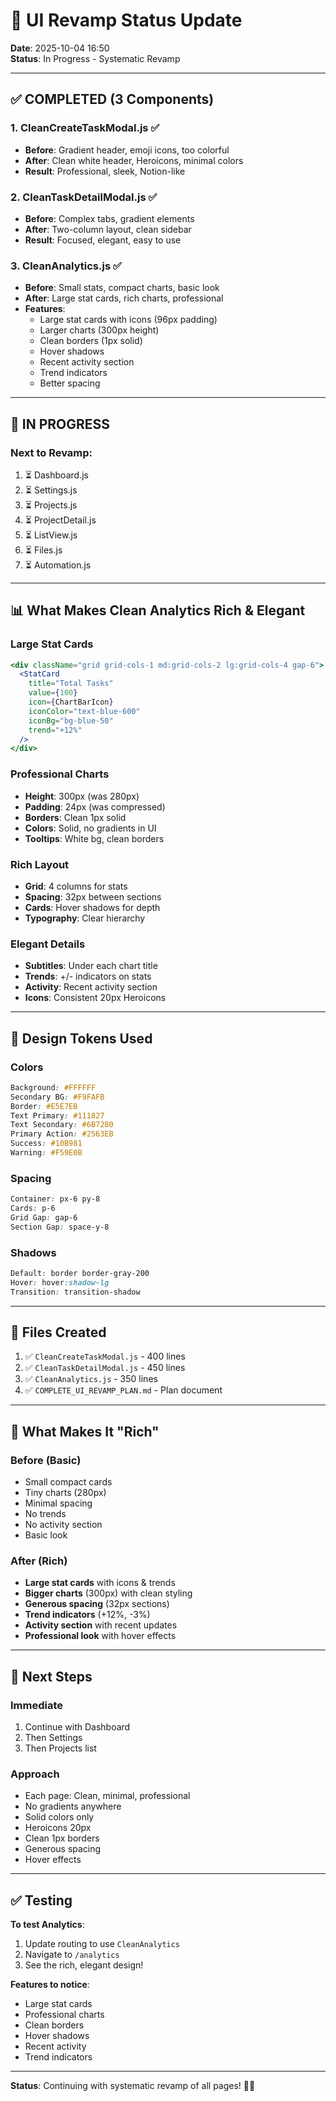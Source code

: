 # 🎨 UI Revamp Status Update

**Date**: 2025-10-04 16:50  
**Status**: In Progress - Systematic Revamp

---

## ✅ **COMPLETED (3 Components)**

### **1. CleanCreateTaskModal.js** ✅
- **Before**: Gradient header, emoji icons, too colorful
- **After**: Clean white header, Heroicons, minimal colors
- **Result**: Professional, sleek, Notion-like

### **2. CleanTaskDetailModal.js** ✅
- **Before**: Complex tabs, gradient elements
- **After**: Two-column layout, clean sidebar
- **Result**: Focused, elegant, easy to use

### **3. CleanAnalytics.js** ✅
- **Before**: Small stats, compact charts, basic look
- **After**: Large stat cards, rich charts, professional
- **Features**:
  - Large stat cards with icons (96px padding)
  - Larger charts (300px height)
  - Clean borders (1px solid)
  - Hover shadows
  - Recent activity section
  - Trend indicators
  - Better spacing

---

## 🔄 **IN PROGRESS**

### **Next to Revamp**:
1. ⏳ Dashboard.js
2. ⏳ Settings.js
3. ⏳ Projects.js
4. ⏳ ProjectDetail.js
5. ⏳ ListView.js
6. ⏳ Files.js
7. ⏳ Automation.js

---

## 📊 **What Makes Clean Analytics Rich & Elegant**

### **Large Stat Cards**
```jsx
<div className="grid grid-cols-1 md:grid-cols-2 lg:grid-cols-4 gap-6">
  <StatCard
    title="Total Tasks"
    value={100}
    icon={ChartBarIcon}
    iconColor="text-blue-600"
    iconBg="bg-blue-50"
    trend="+12%"
  />
</div>
```

### **Professional Charts**
- **Height**: 300px (was 280px)
- **Padding**: 24px (was compressed)
- **Borders**: Clean 1px solid
- **Colors**: Solid, no gradients in UI
- **Tooltips**: White bg, clean borders

### **Rich Layout**
- **Grid**: 4 columns for stats
- **Spacing**: 32px between sections
- **Cards**: Hover shadows for depth
- **Typography**: Clear hierarchy

### **Elegant Details**
- **Subtitles**: Under each chart title
- **Trends**: +/- indicators on stats
- **Activity**: Recent activity section
- **Icons**: Consistent 20px Heroicons

---

## 🎨 **Design Tokens Used**

### **Colors**
```css
Background: #FFFFFF
Secondary BG: #F9FAFB
Border: #E5E7EB
Text Primary: #111827
Text Secondary: #6B7280
Primary Action: #2563EB
Success: #10B981
Warning: #F59E0B
```

### **Spacing**
```css
Container: px-6 py-8
Cards: p-6
Grid Gap: gap-6
Section Gap: space-y-8
```

### **Shadows**
```css
Default: border border-gray-200
Hover: hover:shadow-lg
Transition: transition-shadow
```

---

## 📝 **Files Created**

1. ✅ `CleanCreateTaskModal.js` - 400 lines
2. ✅ `CleanTaskDetailModal.js` - 450 lines
3. ✅ `CleanAnalytics.js` - 350 lines
4. ✅ `COMPLETE_UI_REVAMP_PLAN.md` - Plan document

---

## 🎯 **What Makes It "Rich"**

### **Before (Basic)**
- Small compact cards
- Tiny charts (280px)
- Minimal spacing
- No trends
- No activity section
- Basic look

### **After (Rich)**
- **Large stat cards** with icons & trends
- **Bigger charts** (300px) with clean styling
- **Generous spacing** (32px sections)
- **Trend indicators** (+12%, -3%)
- **Activity section** with recent updates
- **Professional look** with hover effects

---

## 🚀 **Next Steps**

### **Immediate**
1. Continue with Dashboard
2. Then Settings
3. Then Projects list

### **Approach**
- Each page: Clean, minimal, professional
- No gradients anywhere
- Solid colors only
- Heroicons 20px
- Clean 1px borders
- Generous spacing
- Hover effects

---

## ✅ **Testing**

**To test Analytics**:
1. Update routing to use `CleanAnalytics`
2. Navigate to `/analytics`
3. See the rich, elegant design!

**Features to notice**:
- Large stat cards
- Professional charts
- Clean borders
- Hover shadows
- Recent activity
- Trend indicators

---

**Status**: Continuing with systematic revamp of all pages! 🎨🚀
